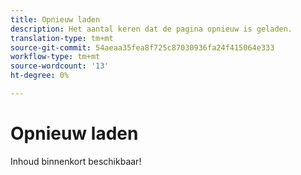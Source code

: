 ```yaml
---
title: Opnieuw laden
description: Het aantal keren dat de pagina opnieuw is geladen.
translation-type: tm+mt
source-git-commit: 54aeaa35fea8f725c87030936fa24f415064e333
workflow-type: tm+mt
source-wordcount: '13'
ht-degree: 0%

---
```



# Opnieuw laden

Inhoud binnenkort beschikbaar!

